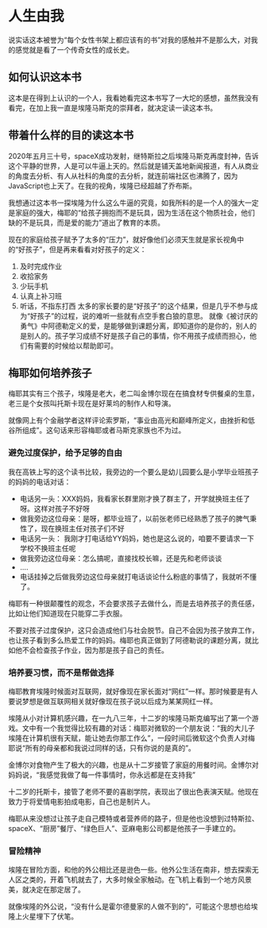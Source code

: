 
# 人生由我

说实话这本被誉为“每个女性书架上都应该有的书”对我的感触并不是那么大，对我的感觉就是看了一个传奇女性的成长史。


## 如何认识这本书


这本是在得到上认识的一个人，我看她看完这本书写了一大坨的感想，虽然我没有看完，在加上我一直是埃隆马斯克的崇拜者，就决定读一读这本书。


## 带着什么样的目的读这本书


2020年五月三十号，spaceX成功发射，继特斯拉之后埃隆马斯克再度封神，告诉这个平静的世界，人是可以牛逼上天的。然后就是铺天盖地新闻报道，有人从商业的角度去分析、有人从社科的角度的去分析，就连前端社区也沸腾了，因为JavaScript也上天了。在我的视角，埃隆已经超越了乔布斯。


我想通过这本书一探埃隆为什么这么牛逼的究竟，如我所料的是一个人的强大一定是家庭的强大，梅耶的“给孩子拥抱而不是玩具，因为生活在这个物质社会，他们缺的不是玩具，而是爱的能力”道出了教育的本质。


现在的家庭给孩子赋予了太多的“压力”，就好像他们必须天生就是家长视角中的“好孩子”，但是再来看看对好孩子的定义：
1. 及时完成作业
2. 收拾家务
3. 少玩手机
4. 认真上补习班
5. 听话，不指东打西
太多的家长要的是“好孩子”的这个结果，但是几乎不参与成为“好孩子”的过程，说的难听一些就有点空手套白狼的意思。
就像《被讨厌的勇气》中阿德勒定义的爱，是能够做到课题分离，即知道你的是你的，别人的是别人的。孩子学习成绩不好是孩子自己的事情，你不用孩子成绩而担心，他们有需要的时候给以帮助即可。





## 梅耶如何培养孩子

梅耶其实有三个孩子，埃隆是老大，老二叫金博尔现在在搞食材专供餐桌的生意，老三是个女孩叫托斯卡现在是好莱坞的制作人和导演。


就像网上有个金融学者这样评论索罗斯，“事业由高光和巅峰所定义，由挫折和低谷所组成”。这句话来形容梅耶或者马斯克家族也不为过。
### 避免过度保护，给予足够的自由

我在高铁上写的这个读书比较，我旁边的一个要么是幼儿园要么是小学毕业班孩子的妈妈的电话对话：
- 电话另一头：XXX妈妈，我看家长群里刚才换了群主了，开学就换班主任了呀。这样对孩子不好呀
- 做我旁边这位母亲：是呀，都毕业班了，以前张老师已经熟悉了孩子的脾气秉性了，现在换班主任对孩子们不好
- 电话另一头： 我刚才打电话给YY妈妈，她也是这么说的，咱要不要请求一下学校不换班主任呢
- 做我旁边这位母亲：怎么搞呢，直接找校长嘛，还是先和老师谈谈
- ....
- 电话挂掉之后做我旁边这位母亲就打电话谈论什么粉底的事情了，我就听不懂了。


梅耶有一种很颠覆性的观念，不会要求孩子去做什么，而是去培养孩子的责任感，比如让他们知道现在只能穿二手衣服。


不要对孩子过度保护，这只会造成他们与社会脱节。自己不会因为孩子放弃工作，也让孩子看到多么热爱工作的妈妈。梅耶也真正做到了阿德勒说的课题分离，就比如他不会检查孩子作业，因为那是孩子自己的责任。



### 培养要习惯，而不是帮做选择

梅耶教育埃隆时候面对互联网，就好像现在家长面对“网红”一样。那时候要是有人要说梦想是做互联网相关就好像现在孩子说以后成为某某网红一样。

埃隆从小对计算机感兴趣，在一九八三年，十二岁的埃隆马斯克编写出了第一个游戏。文中有一个我觉得比较有趣的对话：梅耶对微软的一个朋友说：“我的大儿子埃隆在计算机很有天赋，能让她去你那工作么”，一段时间后微软这个负责人对梅耶说“所有的母亲都和我说过同样的话，只有你说的是真的”。


金博尔对食物产生了极大的兴趣，也是从十二岁接管了家庭的用餐时间。金博尔对妈妈说，“我感觉我做了每一件事情时，你永远都是在支持我”


十二岁的托斯卡，接管了老师不要的喜剧学院，表现出了很出色表演天赋。他现在致力于将爱情电影拍成电影，自己也是制片人。


梅耶从来没想过让孩子走自己模特或者营养师的路子，但是他也没想到过特斯拉、spaceX、“厨房”餐厅、“绿色巨人”、亚麻电影公司都是他孩子一手建立的。

### 冒险精神

埃隆在冒险方面，和他的外公相比还是逊色一些。他外公生活在南非，想去探索无人区之类的，开着飞机就去了，大多时候全家触动。在飞机上看到一个地方风景美，就决定在那定居了。



就像埃隆的外公说，“没有什么是霍尔德曼家的人做不到的”，可能这个思想也给埃隆上火星埋下了伏笔。




